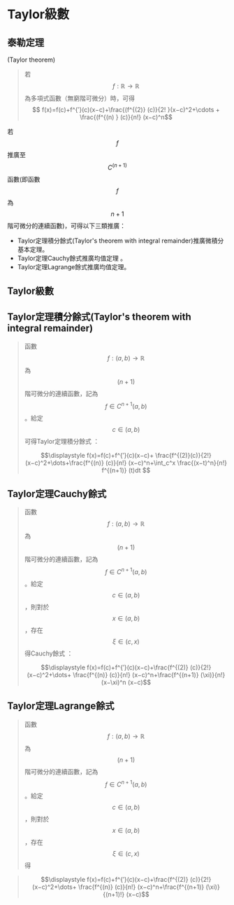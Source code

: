 # Taylor級數

## 泰勒定理\(Taylor theorem\)

> 若$$f:\mathbb{R} \rightarrow \mathbb{R}$$為多項式函數（無窮階可微分）時，可得$$ f(x)=f(c)+f^{′}(c)(x−c)+\frac{(f^{(2)} (c)}{2! }(x−c)^2+\cdots + \frac{(f^{(n) } (c)}{n!} (x−c)^n$$

若$$f$$推廣至$$C^{(n+1)}$$ 函數\(即函數$$f$$為$$n+1$$階可微分的連續函數\)，可得以下三類推廣：

* Taylor定理積分餘式\(Taylor's theorem with integral remainder\)推廣微積分基本定理。
* Taylor定理Cauchy餘式推廣均值定理  。
* Taylor定理Lagrange餘式推廣均值定理。

## Taylor級數



## Taylor定理積分餘式\(Taylor's theorem with integral remainder\)

> 函數$$f:(a,b) \rightarrow \mathbb{R}$$ 為$$(n+1)$$階可微分的連續函數，記為$$f \in C^{n+1} (a,b) $$。給定 $$c \in (a,b)$$ 可得Taylor定理積分餘式：
>
> $$\displaystyle f(x)=f(c)+f^{′}(c)(x−c)+ \frac{f^{(2)}(c)}{2!} (x−c)^2+\dots+\frac{f^{(n)} (c)}{n!} (x−c)^n+\int_c^x \frac{(x−t)^n}{n!} f^{(n+1)} (t)dt $$

## Taylor定理Cauchy餘式

> 函數$$f:(a,b) \rightarrow \mathbb{R}$$ 為$$(n+1)$$階可微分的連續函數，記為$$f \in C^{n+1} (a,b) $$。給定 $$c \in (a,b)$$ ，則對於$$ x\in (a,b)$$，存在$$\xi \in (c,x)$$得Cauchy餘式：
>
> $$\displaystyle  f(x)=f(c)+f^{′}(c)(x−c)+\frac{f^{(2)}  (c)}{2!} (x−c)^2+\dots+ \frac{f^{(n)} (c)}{n!} (x−c)^n+\frac{f^{(n+1)} (\xi)}{n!} (x−\xi)^n (x−c)$$

## Taylor定理Lagrange餘式

> 函數$$f:(a,b) \rightarrow \mathbb{R}$$ 為$$(n+1)$$階可微分的連續函數，記為$$f \in C^{n+1} (a,b) $$。給定 $$c \in (a,b)$$ ，則對於$$ x\in (a,b)$$，存在$$\xi \in (c,x)$$得

> $$\displaystyle  f(x)=f(c)+f^{′}(c)(x−c)+\frac{f^{(2)}  (c)}{2!} (x−c)^2+\dots+ \frac{f^{(n)} (c)}{n!} (x−c)^n+\frac{f^{(n+1)} (\xi)}{(n+1)!}  (x−c)$$



